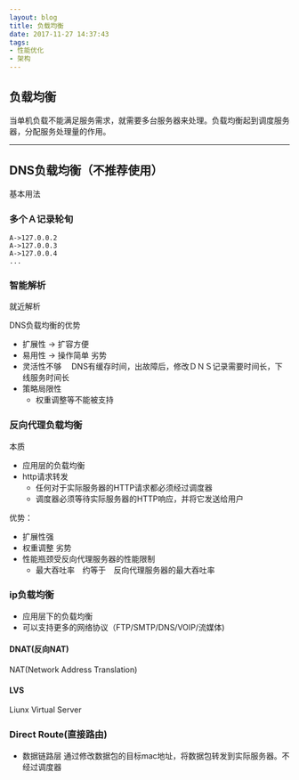 ```yaml
---
layout: blog
title: 负载均衡
date: 2017-11-27 14:37:43
tags:
- 性能优化
- 架构
---
```


负载均衡
---
当单机负载不能满足服务需求，就需要多台服务器来处理。负载均衡起到调度服务器，分配服务处理量的作用。

---
## DNS负载均衡（不推荐使用）
基本用法
### 多个Ａ记录轮旬
```
A->127.0.0.2
A->127.0.0.3
A->127.0.0.4
...
```

### 智能解析
就近解析

DNS负载均衡的优势
* 扩展性 -> 扩容方便
* 易用性 -> 操作简单
劣势
* 灵活性不够　
DNS有缓存时间，出故障后，修改ＤＮＳ记录需要时间长，下线服务时间长
* 策略局限性
    * 权重调整等不能被支持

### 反向代理负载均衡
本质
* 应用层的负载均衡
* http请求转发
    * 任何对于实际服务器的HTTP请求都必须经过调度器
    * 调度器必须等待实际服务器的HTTP响应，并将它发送给用户

优势：
* 扩展性强
* 权重调整
劣势
* 性能瓶颈受反向代理服务器的性能限制
    * 最大吞吐率　约等于　反向代理服务器的最大吞吐率

### ip负载均衡
* 应用层下的负载均衡
* 可以支持更多的网络协议（FTP/SMTP/DNS/VOIP/流媒体)

#### DNAT(反向NAT)
NAT(Network Address Translation)

#### LVS
Liunx Virtual Server

### Direct Route(直接路由)
* 数据链路层
通过修改数据包的目标mac地址，将数据包转发到实际服务器。不经过调度器
